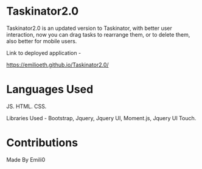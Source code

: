 # Taskinator2.0

Taskinator2.0 is an updated version to Taskinator, 
with better user interaction, now you can drag tasks
to rearrange them, or to delete them, also better for
mobile users. 

Link to deployed application - 

https://emilioeth.github.io/Taskinator2.0/

# Languages Used 

JS. HTML. CSS.

Libraries Used - Bootstrap, Jquery, Jquery UI, Moment.js, Jquery UI Touch.

# Contributions 

Made By Emili0
